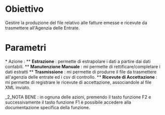 
# Obiettivo

Gestire la produzione del file relativo alle fatture emesse e ricevute da trasmettere all'Agenzia delle Entrate.

# Parametri
 \* Azione : 
 \*\* **Estrazione** :  permette di estrapolare i dati a partire dai dati contabili.
 \*\* **Manutenzione Manuale** :  mi permette di rettificare/completare i dati estratti
 \*\* **Trasmissione** :  mi permette di produrre il file da trasmettere all'agenzia delle entrate ed i csv di controllo.
 \*\* **Ricevute di Accettazione** :  mi permette di registrare le ricevute di accettazione, associandole al file XML inviato.

_2_NOTA BENE :  in ognuna delle azioni, premendo il tasto funzione F2 e successivamente il tasto funzione F1 è possibile accedere alla documentazione specifica della funzione.

